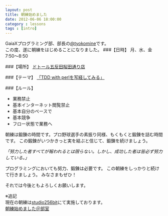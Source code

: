 ```yaml
---
layout: post
title: 朝練始めました
date: 2012-06-06 18:00:00
category : lessons
tags : [intro]
---
```


GaiaXプログラミング部、部長の[@tyokomine](https://github.com/tyokomine)です。<br>
この度、遂に朝練をはじめることになりました。
###【日時】
月、水、金 7:50〜8:50

###【場所】
[ドトール五反田桜田通り店](http://blog.livedoor.jp/alohabell/archives/65561746.html)

###【テーマ】
[「TDD with perlを写経してみる」](http://assets.en.oreilly.com/1/event/12/Practical%20Test-driven%20Development%20Presentation.pdf)

###【ルール】
 * 業務禁止<br>
 * 基本インターネット閲覧禁止<br>
 * 基本自分のペースで<br>
 * 基本競争<br>
 * フロー状態で業務へ<br>

朝練は鍛錬の時間です。プロ野球選手の素振り同様、もくもくと鍛錬を詰む時間です。
この鍛錬がいつかきっと実を結ぶと信じて、鍛錬を続けましょう。

*「努力した者すべてが報われるとは限らない。しかし、成功した者は皆必ず努力している。」*

プログラミングにおいても努力、鍛錬は必要です。
この朝練をしっかりと続けて行きましょう。
みなさまもぜひ！

それでは今後ともよろしくお願いします。

※追記<br>
現在の朝練は[studio256bit](http://gx-hackers.github.com/studio-256bit/)にて実施しております。<br>
[朝練始めました＠部室](http://gx-hackers.github.com/studio-256bit/lessons/2012/08/17/training@256bitstart/)
